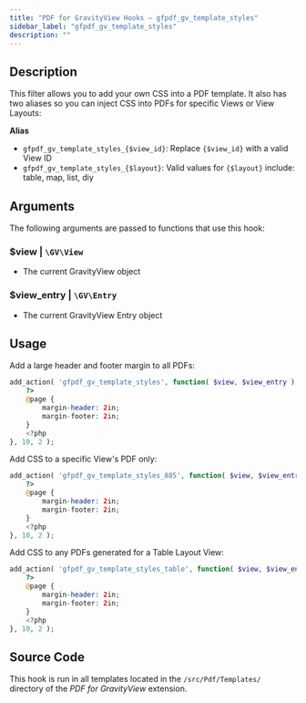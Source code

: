 ```yaml
---
title: "PDF for GravityView Hooks – gfpdf_gv_template_styles"
sidebar_label: "gfpdf_gv_template_styles"
description: ""
---
```


## Description

This filter allows you to add your own CSS into a PDF template. It also has two aliases so you can inject CSS into PDFs for specific Views or View Layouts:

**Alias**

* `gfpdf_gv_template_styles_{$view_id}`: Replace `{$view_id}` with a valid View ID
* `gfpdf_gv_template_styles_{$layout}`: Valid values for `{$layout}` include: table, map, list, diy

## Arguments

The following arguments are passed to functions that use this hook:

### $view | `\GV\View`
* The current GravityView object

### $view_entry | `\GV\Entry`
* The current GravityView Entry object

## Usage

Add a large header and footer margin to all PDFs:

```php 
add_action( 'gfpdf_gv_template_styles', function( $view, $view_entry ) {
	?>
	@page {
		margin-header: 2in;
		margin-footer: 2in;
	}
	<?php
}, 10, 2 );
```

Add CSS to a specific View's PDF only:

```php 
add_action( 'gfpdf_gv_template_styles_885', function( $view, $view_entry ) {
	?>
	@page {
		margin-header: 2in;
		margin-footer: 2in;
	}
	<?php
}, 10, 2 );
```

Add CSS to any PDFs generated for a Table Layout View:

```php 
add_action( 'gfpdf_gv_template_styles_table', function( $view, $view_entry ) {
	?>
	@page {
		margin-header: 2in;
		margin-footer: 2in;
	}
	<?php
}, 10, 2 );
```

## Source Code

This hook is run in all templates located in the `/src/Pdf/Templates/` directory of the _PDF for GravityView_ extension.
